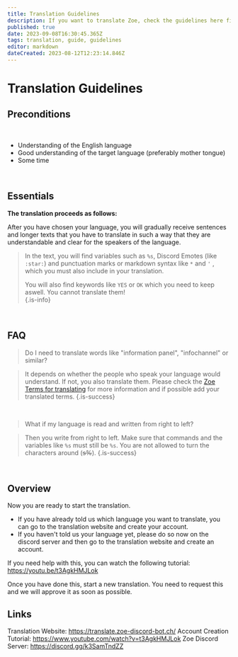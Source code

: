 ```yaml
---
title: Translation Guidelines
description: If you want to translate Zoe, check the guidelines here first.
published: true
date: 2023-09-08T16:30:45.365Z
tags: translation, guide, guidelines
editor: markdown
dateCreated: 2023-08-12T12:23:14.846Z
---
```


# Translation Guidelines
## Preconditions
<br>

- Understanding of the English language
- Good understanding of the target language (preferably mother tongue)
- Some time
<br>

## Essentials

**The translation proceeds as follows:**

After you have chosen your language, you will gradually receive sentences and longer texts that you have to translate in such a way that they are understandable and clear for the speakers of the language.

> In the text, you will find variables such as `%s`, Discord Emotes (like `:star:`) and punctuation marks or markdown syntax like `*` and `'` , which you must also include in your translation.
>
>You will also find keywords like `YES` or `OK` which you need to keep aswell. You cannot translate them!	
>{.is-info}

<br>

## FAQ
> Do I need to translate words like "information panel", "infochannel" or similar?

> It depends on whether the people who speak your language would understand. If not, you also translate them.
Please check the [Zoe Terms for translating](/en/translation/terms) for more information and if possible add your translated terms.
> {.is-success}

<br>

> What if my language is read and written from right to left?

> Then you write from right to left. Make sure that commands and the variables like `%s` must still be `%s`. You are not allowed to turn the characters around (~~s%~~).
> {.is-success}

<br>

## Overview

Now you are ready to start the translation.

- If you have already told us which language you want to translate, you can go to the translation website and create your account.
- If you haven't told us your language yet, please do so now on the discord server and then go to the translation website and create an account.

If you need help with this, you can watch the following tutorial: https://youtu.be/t3AgkHMJLok


Once you have done this, start a new translation. You need to request this and we will approve it as soon as possible.
<br>

## Links

Translation Website: https://translate.zoe-discord-bot.ch/
Account Creation Tutorial: https://www.youtube.com/watch?v=t3AgkHMJLok
Zoe Discord Server: https://discord.gg/k3SamTndZZ




